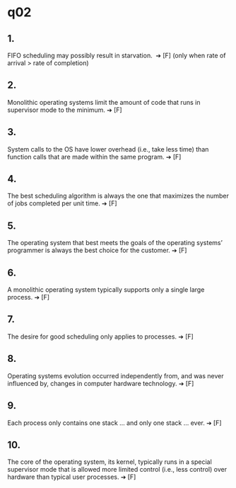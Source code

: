 # q02

## 1. 
FIFO scheduling may possibly result in starvation.  ➔ [F] (only when rate of arrival > rate of completion) 


## 2. 
Monolithic operating systems limit the amount of code that runs in supervisor mode to the minimum. ➔ [F] 

## 3.
System calls to the OS have lower overhead (i.e., take less time) than function calls that are made within the same program. ➔ [F] 


## 4. 
The best scheduling algorithm is always the one that maximizes the number of jobs completed per unit time. ➔ [F] 


## 5. 
The operating system that best meets the goals of the operating systems’ programmer is always the best choice for the customer. ➔ [F] 


## 6. 
A monolithic operating system typically supports only a single large process. ➔ [F] 


## 7. 
The desire for good scheduling only applies to processes. ➔ [F] 


## 8. 
Operating systems evolution occurred independently from, and was never influenced by, changes in computer hardware technology. ➔ [F] 


## 9. 
Each process only contains one stack ... and only one stack ... ever. ➔ [F] 


## 10.
The core of the operating system, its kernel, typically runs in a special supervisor mode that is allowed more limited control (i.e., less control) over hardware than typical user processes. ➔ [F]
